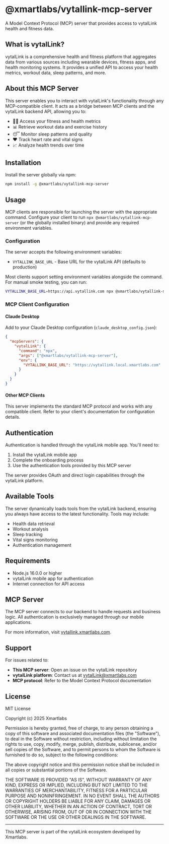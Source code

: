 # @xmartlabs/vytallink-mcp-server

A Model Context Protocol (MCP) server that provides access to vytalLink health and fitness data.

## What is vytalLink?

vytalLink is a comprehensive health and fitness platform that aggregates data from various sources including wearable devices, fitness apps, and health monitoring systems. It provides a unified API to access your health metrics, workout data, sleep patterns, and more.

## About this MCP Server

This server enables you to interact with vytalLink's functionality through any MCP-compatible client. It acts as a bridge between MCP clients and the vytalLink backend API, allowing you to:

- 🏃‍♂️ Access your fitness and health metrics
- 📊 Retrieve workout data and exercise history
- 😴 Monitor sleep patterns and quality
- ❤️ Track heart rate and vital signs
- 📈 Analyze health trends over time

## Installation

Install the server globally via npm:

```bash
npm install -g @xmartlabs/vytallink-mcp-server
```

## Usage

MCP clients are responsible for launching the server with the appropriate command. Configure your client to run `npx @xmartlabs/vytallink-mcp-server` (or the globally installed binary) and provide any required environment variables.

### Configuration

The server accepts the following environment variables:

- `VYTALLINK_BASE_URL` - Base URL for the vytalLink API (defaults to production)

Most clients support setting environment variables alongside the command. For manual smoke testing, you can run:
```bash
VYTALLINK_BASE_URL=https://api.vytallink.com npx @xmartlabs/vytallink-mcp-server
```

### MCP Client Configuration

#### Claude Desktop

Add to your Claude Desktop configuration (`claude_desktop_config.json`):

```json
{
  "mcpServers": {
    "vytalLink": {
      "command": "npx",
      "args": ["@xmartlabs/vytallink-mcp-server"],
      "env": {
        "VYTALLINK_BASE_URL": "https://vytallink.local.xmartlabs.com"
      }
    }
  }
}
```

#### Other MCP Clients

This server implements the standard MCP protocol and works with any compatible client. Refer to your client's documentation for configuration details.

## Authentication

Authentication is handled through the vytalLink mobile app. You'll need to:

1. Install the vytalLink mobile app
2. Complete the onboarding process
3. Use the authentication tools provided by this MCP server

The server provides OAuth and direct login capabilities through the vytalLink platform.

## Available Tools

The server dynamically loads tools from the vytalLink backend, ensuring you always have access to the latest functionality. Tools may include:

- Health data retrieval
- Workout analysis
- Sleep tracking
- Vital signs monitoring
- Authentication management

## Requirements

- Node.js 16.0.0 or higher
- vytalLink mobile app for authentication
- Internet connection for API access

## MCP Server

The MCP server connects to our backend to handle requests and business logic. All authentication is exclusively managed through our mobile applications.

For more information, visit [vytallink.xmartlabs.com](https://vytallink.xmartlabs.com/).

## Support

For issues related to:
- **This MCP server**: Open an issue on the vytalLink repository
- **vytalLink platform**: Contact us at vytalLink@xmartlabs.com
- **MCP protocol**: Refer to the Model Context Protocol documentation

## License

MIT License

Copyright (c) 2025 Xmartlabs

Permission is hereby granted, free of charge, to any person obtaining a copy
of this software and associated documentation files (the "Software"), to deal
in the Software without restriction, including without limitation the rights
to use, copy, modify, merge, publish, distribute, sublicense, and/or sell
copies of the Software, and to permit persons to whom the Software is
furnished to do so, subject to the following conditions:

The above copyright notice and this permission notice shall be included in all
copies or substantial portions of the Software.

THE SOFTWARE IS PROVIDED "AS IS", WITHOUT WARRANTY OF ANY KIND, EXPRESS OR
IMPLIED, INCLUDING BUT NOT LIMITED TO THE WARRANTIES OF MERCHANTABILITY,
FITNESS FOR A PARTICULAR PURPOSE AND NONINFRINGEMENT. IN NO EVENT SHALL THE
AUTHORS OR COPYRIGHT HOLDERS BE LIABLE FOR ANY CLAIM, DAMAGES OR OTHER
LIABILITY, WHETHER IN AN ACTION OF CONTRACT, TORT OR OTHERWISE, ARISING FROM,
OUT OF OR IN CONNECTION WITH THE SOFTWARE OR THE USE OR OTHER DEALINGS IN THE
SOFTWARE.

---

This MCP server is part of the vytalLink ecosystem developed by Xmartlabs.
